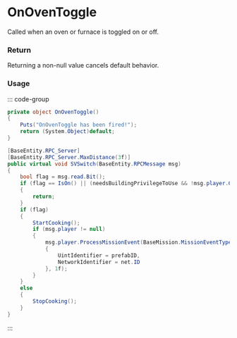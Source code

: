 <Badge type="danger" text="Carbon Compatible"/><Badge type="warning" text="Oxide Compatible"/>
# OnOvenToggle
Called when an oven or furnace is toggled on or off.
### Return
Returning a non-null value cancels default behavior.

### Usage
::: code-group
```csharp [Example]
private object OnOvenToggle()
{
	Puts("OnOvenToggle has been fired!");
	return (System.Object)default;
}
```
```csharp [Source — Assembly-CSharp @ BaseOven]
[BaseEntity.RPC_Server]
[BaseEntity.RPC_Server.MaxDistance(3f)]
public virtual void SVSwitch(BaseEntity.RPCMessage msg)
{
	bool flag = msg.read.Bit();
	if (flag == IsOn() || (needsBuildingPrivilegeToUse && !msg.player.CanBuild()))
	{
		return;
	}
	if (flag)
	{
		StartCooking();
		if (msg.player != null)
		{
			msg.player.ProcessMissionEvent(BaseMission.MissionEventType.STARTOVEN, new BaseMission.MissionEventPayload
			{
				UintIdentifier = prefabID,
				NetworkIdentifier = net.ID
			}, 1f);
		}
	}
	else
	{
		StopCooking();
	}
}

```
:::
